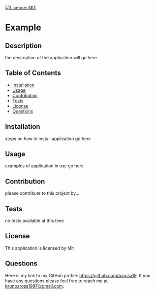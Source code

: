 [![License: MIT](https://img.shields.io/badge/License-MIT-yellow.svg)](https://opensource.org/licenses/MIT)
# Example

## Description
          
the description of the application will go here

## Table of Contents

  - [Installation](#installation)
  - [Usage](#usage)
  - [Contribution](#contribution)
  - [Tests](#tests)
  - [License](#license)
  - [Questions](#questions)

## Installation

steps on how to install application go here

## Usage

examples of application in use go here

## Contribution

please contribute to this project by...

## Tests

no tests available at this time

## License

This application is licensed by Mit

## Questions

Here is my link to my GitHub profile: https://github.com/barosa19. If you have any questions please feel free to reach me at brunoarosa1997@gmail.com.
